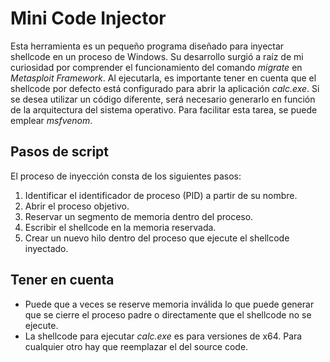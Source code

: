 # Mini Code Injector

Esta herramienta es un pequeño programa diseñado para inyectar shellcode en un proceso de Windows. Su desarrollo surgió a raíz de mi curiosidad por comprender el funcionamiento del comando *migrate* en *Metasploit Framework*. Al ejecutarla, es importante tener en cuenta que el shellcode por defecto está configurado para abrir la aplicación *calc.exe*. Si se desea utilizar un código diferente, será necesario generarlo en función de la arquitectura del sistema operativo. Para facilitar esta tarea, se puede emplear *msfvenom*.

## Pasos de script

El proceso de inyección consta de los siguientes pasos:

1. Identificar el identificador de proceso (PID) a partir de su nombre.
2. Abrir el proceso objetivo.
3. Reservar un segmento de memoria dentro del proceso.
4. Escribir el shellcode en la memoria reservada.
5. Crear un nuevo hilo dentro del proceso que ejecute el shellcode inyectado.

## Tener en cuenta

* Puede que a veces se reserve memoria inválida lo que puede generar que se cierre el proceso padre o directamente que el shellcode no se ejecute.
* La shellcode para ejecutar *calc.exe* es para versiones de x64. Para cualquier otro hay que reemplazar el del source code.
